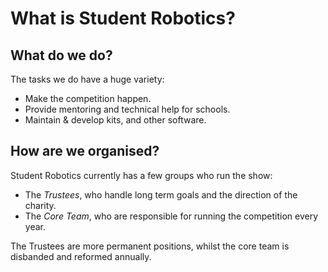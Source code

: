 What is Student Robotics?
=========================

## What do we do?

The tasks we do have a huge variety:
- Make the competition happen.
- Provide mentoring and technical help for schools.
- Maintain & develop kits, and other software.

## How are we organised?

Student Robotics currently has a few groups who run the show:
- The *Trustees*, who handle long term goals and the direction of the charity.
- The *Core Team*, who are responsible for running the competition every year.

The Trustees are more permanent positions, whilst the core team is disbanded and reformed annually.
